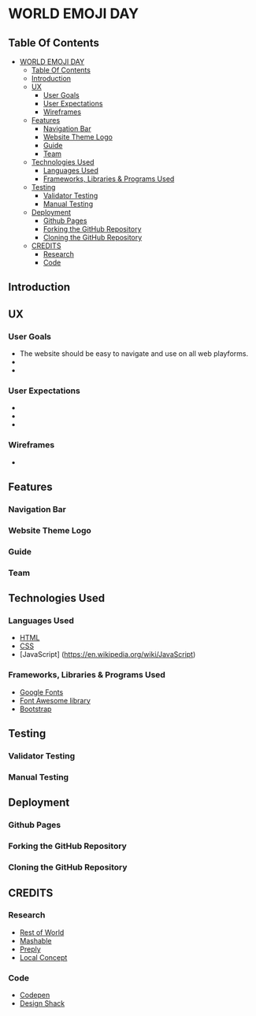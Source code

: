 # WORLD EMOJI DAY

## Table Of Contents

- [WORLD EMOJI DAY](#world-emoji-day)
  - [Table Of Contents](#table-of-contents)
  - [Introduction](#introduction)
  - [UX](#ux)
    - [User Goals](#user-goals)
    - [User Expectations](#user-expectations)
    - [Wireframes](#wireframes)
  - [Features](#features)
    - [Navigation Bar](#navigation-bar)
    - [Website Theme Logo](#website-theme-logo)
    - [Guide](#guide)
    - [Team](#team)
  - [Technologies Used](#technologies-used)
    - [Languages Used](#languages-used)
    - [Frameworks, Libraries & Programs Used](#frameworks-libraries--programs-used)
  - [Testing](#testing)
    - [Validator Testing](#validator-testing)
    - [Manual Testing](#manual-testing)
  - [Deployment](#deployment)
    - [Github Pages](#github-pages)
    - [Forking the GitHub Repository](#forking-the-github-repository)
    - [Cloning the GitHub Repository](#cloning-the-github-repository)
  - [CREDITS](#credits)
    - [Research](#research)
    - [Code](#code)

## Introduction

## UX

### User Goals
- The website should be easy to navigate and use on all web playforms.
- 
- 

### User Expectations
- 
- 
- 

### Wireframes

- 


## Features

### Navigation Bar  

### Website Theme Logo

### Guide

### Team

## Technologies Used

### Languages Used
- [HTML](https://en.wikipedia.org/wiki/HTML)
- [CSS](https://en.wikipedia.org/wiki/CSS) 
- [JavaScript] (https://en.wikipedia.org/wiki/JavaScript)

### Frameworks, Libraries & Programs Used
- [Google Fonts](https://fonts.google.com/ "Google Fonts")
- [Font Awesome library](https://fontawesome.com/ "Font Awesome")
- [Bootstrap](https://getbootstrap.com/ "Bootstrap")

## Testing

### Validator Testing

### Manual Testing

## Deployment 

### Github Pages

### Forking the GitHub Repository

### Cloning the GitHub Repository

## CREDITS

### Research
- [Rest of World](https://restofworld.org/2021/list-emoji-different-meanings/)
- [Mashable](https://mashable.com/article/emoji-culture-world)
- [Preply](https://preply.com/en/d/emojis-around-the-world--lp)
- [Local Concept](https://en.localconcept.com/blog/2019/07/17/emojis/)

### Code
- [Codepen](https://codepen.io/desandro/pen/LmWoWe)
- [Design Shack](https://designshack.net/articles/trends/best-website-color-schemes/)
